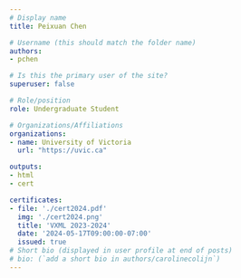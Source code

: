 ```yaml
---
# Display name
title: Peixuan Chen

# Username (this should match the folder name)
authors:
- pchen

# Is this the primary user of the site?
superuser: false

# Role/position
role: Undergraduate Student

# Organizations/Affiliations
organizations:
- name: University of Victoria
  url: "https://uvic.ca"

outputs:
- html
- cert

certificates:
- file: './cert2024.pdf'
  img: './cert2024.png'
  title: 'VXML 2023-2024'
  date: '2024-05-17T09:00:00-07:00'
  issued: true
# Short bio (displayed in user profile at end of posts)
# bio: (`add a short bio in authors/carolinecolijn`)
---
```

